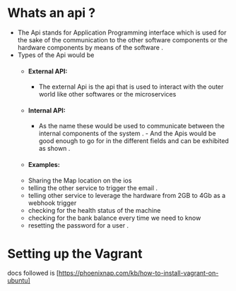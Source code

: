 # Whats an api ?
   - The Api stands for Application Programming interface which is used for the sake of the communication to the other software components or the hardware components by means of the software .
   - Types of the Api would be 
     * #### External API:
       - The external Api is the api that is used to interact with the outer world like other softwares or the microservices
     * #### Internal API:
       - As the name these would be used to communicate between the internal components of the system .
    - And the Apis would be good enough to go for in the different fields and can be exhibited as shown .
     * #### Examples:
     - Sharing the Map location on the ios
     - telling the other service to trigger the email .
     - telling other service to leverage the hardware from 2GB to 4Gb as a webhook trigger
     - checking for the health status of the machine 
     - checking for the bank balance every time we need to know 
     - resetting the password for a user .
     

# Setting up the Vagrant
docs followed is [https://phoenixnap.com/kb/how-to-install-vagrant-on-ubuntu]